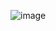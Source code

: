 ![image](https://user-images.githubusercontent.com/120296952/218958008-b0b52648-6f8a-45ca-bed4-8144e5bc1cfa.png)

